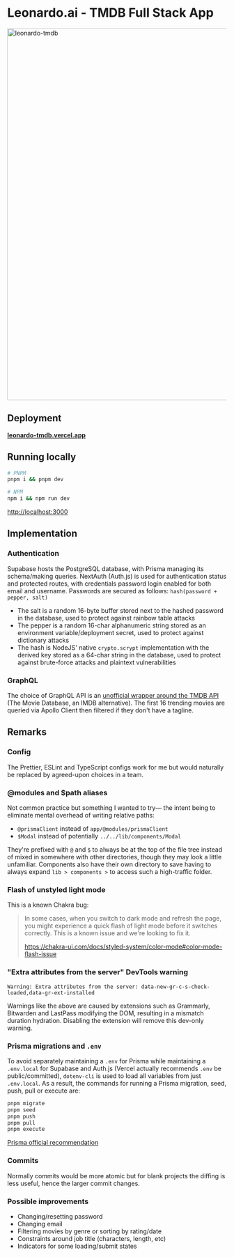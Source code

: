# Leonardo.ai - TMDB Full Stack App

<img width="854" alt="leonardo-tmdb" src="https://github.com/ronvoluted/leonardo-tmdb/assets/5785323/b5670d7c-7d65-4343-9966-cd5c9d4b9df0">

## Deployment

**[leonardo-tmdb.vercel.app](https://leonardo-tmdb.vercel.app)**

## Running locally

```bash
# PNPM
pnpm i && pnpm dev
```

```bash
# NPM
npm i && npm run dev
```

[http://localhost:3000](http://localhost:3000)

## Implementation

### Authentication
Supabase hosts the PostgreSQL database, with Prisma managing its schema/making queries. NextAuth (Auth.js) is used for authentication status and protected routes, with credentials password login enabled for both email and username. Passwords are secured as follows: `hash(password + pepper, salt)`

- The salt is a random 16-byte buffer stored next to the hashed password in the database, used to protect against rainbow table attacks
- The pepper is a random 16-char alphanumeric string stored as an environment variable/deployment secret, used to protect against dictionary attacks
- The hash is NodeJS' native `crypto.scrypt` implementation with the derived key stored as a 64-char string in the database, used to protect against brute-force attacks and plaintext vulnerabilities

### GraphQL

The choice of GraphQL API is an [unofficial wrapper around the TMDB API](https://github.com/nerdsupremacist/tmdb) (The Movie Database, an IMDB alternative). The first 16 trending movies are queried via Apollo Client then filtered if they don't have a tagline.

## Remarks

### Config
The Prettier, ESLint and TypeScript configs work for me but would naturally be replaced by agreed-upon choices in a team.

### @modules and $path aliases
Not common practice but something I wanted to try— the intent being to eliminate mental overhead of writing relative paths:

- `@prismaClient` instead of `app/@modules/prismaClient`
- `$Modal` instead of potentially `../../lib/components/Modal`

They're prefixed with `@` and `$` to always be at the top of the file tree instead of mixed in somewhere with other directories, though they may look a little unfamiliar. Components also have their own directory to save having to always expand `lib > components >` to access such a high-traffic folder.

### Flash of unstyled light mode
This is a known Chakra bug:

> In some cases, when you switch to dark mode and refresh the page, you might experience a quick flash of light mode before it switches correctly.
> This is a known issue and we're looking to fix it.
>
> https://chakra-ui.com/docs/styled-system/color-mode#color-mode-flash-issue

### "Extra attributes from the server" DevTools warning
```Warning: Extra attributes from the server: data-new-gr-c-s-check-loaded,data-gr-ext-installed```

Warnings like the above are caused by extensions such as Grammarly, Bitwarden and LastPass modifying the DOM, resulting in a mismatch duration hydration. Disabling the extension will remove this dev-only warning.

### Prisma migrations and `.env`
To avoid separately maintaining a `.env` for Prisma while maintaining a `.env.local` for Supabase and Auth.js (Vercel actually recommends `.env` be public/committed), `dotenv-cli` is used to load all variables from just `.env.local`. As a result, the commands for running a Prisma migration, seed, push, pull or execute are:

```bash
pnpm migrate
pnpm seed
pnpm push
pnpm pull
pnpm execute
```

[Prisma official recommendation](https://www.prisma.io/docs/guides/development-environment/environment-variables/using-multiple-env-files#running-migrations-on-different-environments)


### Commits
Normally commits would be more atomic but for blank projects the diffing is less useful, hence the larger commit changes.

### Possible improvements

- Changing/resetting password
- Changing email
- Filtering movies by genre or sorting by rating/date
- Constraints around job title (characters, length, etc)
- Indicators for some loading/submit states

